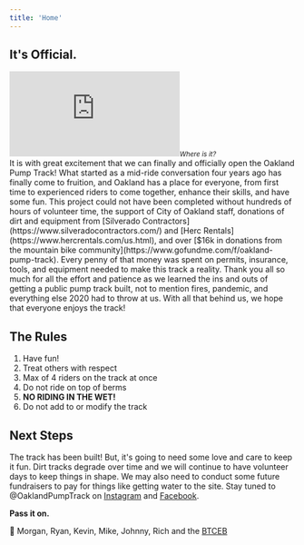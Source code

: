 ```yaml
---
title: 'Home'
---
```



## It's Official.

<div class="float-right w-1/2 h-64 ml-3 pb-3 text-center">
<iframe class="shadow-md w-full h-full rounded" src="https://www.google.com/maps/embed?pb=!1m18!1m12!1m3!1d3152.2365049709!2d-122.17731769463391!3d37.80792897346946!2m3!1f0!2f0!3f0!3m2!1i1024!2i768!4f13.1!3m3!1m2!1s0x808f862b23f9ca67%3A0x7aab8d3673c4a25!2zMzfCsDQ4JzI1LjIiTiAxMjLCsDEwJzQwLjIiVw!5e0!3m2!1sen!2sus!4v1603213109784!5m2!1sen!2sus" frameborder="0" style="border:0;" allowfullscreen="" aria-hidden="false" tabindex="0"></iframe><cite><small>Where is it?</small></cite></div>It is with great excitement that we can finally and officially open the Oakland Pump Track! What started as a mid-ride conversation four years ago has finally come to fruition, and Oakland has a place for everyone, from first time to experienced riders to come together, enhance their skills, and have some fun. This project could not have been completed without hundreds of hours of volunteer time, the support of City of Oakland staff, donations of dirt and equipment from [Silverado Contractors](https://www.silveradocontractors.com/) and [Herc Rentals](https://www.hercrentals.com/us.html), and over [$16k in donations from the mountain bike community](https://www.gofundme.com/f/oakland-pump-track). Every penny of that money was spent on permits, insurance, tools, and equipment needed to make this track a reality. Thank you all so much for all the effort and patience as we learned the ins and outs of getting a public pump track built, not to mention fires, pandemic, and everything else 2020 had to throw at us. With all that behind us, we hope that everyone enjoys the track!

## The Rules

1. Have fun!
2. Treat others with respect
3. Max of 4 riders on the track at once
4. Do not ride on top of berms
5. **NO RIDING IN THE WET!**
6. Do not add to or modify the track

## Next Steps

The track has been built! But, it's going to need some love and care to keep it fun. Dirt tracks degrade over time and we will continue to have volunteer days to keep things in shape. We may also need to conduct some future fundraisers to pay for things like getting water to the site. Stay tuned to @OaklandPumpTrack on [Instagram](https://instagram.com/OaklandPumpTrack) and [Facebook](https://facebook.com/OaklandPumpTrack).

**Pass it on.**

🤘 Morgan, Ryan, Kevin, Mike, Johnny, Rich and the [BTCEB](https://www.bicycletrailscouncil.org/)